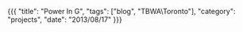 ﻿{{{
  "title": "Power In G",
  "tags": ["blog", "TBWA\\Toronto"],
  "category": "projects",
  "date": "2013/08/17"
}}}